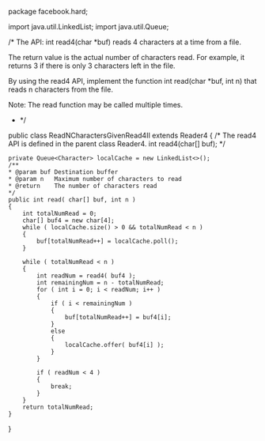 package facebook.hard;

import java.util.LinkedList;
import java.util.Queue;

/*
The API: int read4(char *buf) reads 4 characters at a time from a file.

The return value is the actual number of characters read. For example, it returns 3 if there is only 3 characters left in the file.

By using the read4 API, implement the function int read(char *buf, int n) that reads n characters from the file.

Note:
The read function may be called multiple times.
 * */

public class ReadNCharactersGivenRead4II  extends Reader4 
{
	/* The read4 API is defined in the parent class Reader4.
	 int read4(char[] buf); */
	
	private Queue<Character> localCache = new LinkedList<>();
	/**
	* @param buf Destination buffer
	* @param n   Maximum number of characters to read
	* @return    The number of characters read
	*/
	public int read( char[] buf, int n )
	{
		int totalNumRead = 0;
		char[] buf4 = new char[4];
		while ( localCache.size() > 0 && totalNumRead < n )
		{
			buf[totalNumRead++] = localCache.poll();
		}
		
		while ( totalNumRead < n )
		{
			int readNum = read4( buf4 );
			int remainingNum = n - totalNumRead;
			for ( int i = 0; i < readNum; i++ )
			{
				if ( i < remainingNum )
				{
					buf[totalNumRead++] = buf4[i];
				}
				else
				{
					localCache.offer( buf4[i] );
				}
			}
			
			if ( readNum < 4 )
			{
				break;
			}
		}
		return totalNumRead;
	}
}
